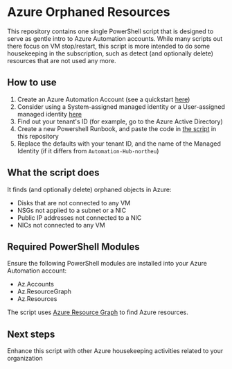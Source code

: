 # Azure Orphaned Resources

This repository contains one single PowerShell script that is designed to serve as gentle intro to Azure Automation accounts. While many scripts out there focus on VM stop/restart, this script is more intended to do some housekeeping in the subscription, such as detect (and optionally delete) resources that are not used any more.

## How to use

1. Create an Azure Automation Account (see a quickstart [here](https://learn.microsoft.com/en-us/azure/automation/automation-create-standalone-account?tabs=azureportal))
2. Consider using a System-assigned managed identity or a User-assigned managed identity [here](https://learn.microsoft.com/en-us/azure/automation/enable-managed-identity-for-automation)
3. Find out your tenant's ID (for example, go to the Azure Active Directory)
4. Create a new Powershell Runbook, and paste the code in [the script](azureGetOrphaned.ps1) in this repository
5. Replace the defaults with your tenant ID, and the name of the Managed Identity (if it differs from `Automation-Hub-northeu`)

## What the script does

It finds (and optionally delete) orphaned objects in Azure:

* Disks that are not connected to any VM
* NSGs not applied to a subnet or a NIC
* Public IP addresses not connected to a NIC
* NICs not connected to any VM

## Required PowerShell Modules
Ensure the following PowerShell modules are installed into your Azure Automation account:
* Az.Accounts
* Az.ResourceGraph
* Az.Resources

The script uses [Azure Resource Graph](https://docs.microsoft.com/azure/governance/resource-graph/) to find Azure resources.

## Next steps

Enhance this script with other Azure housekeeping activities related to your organization

